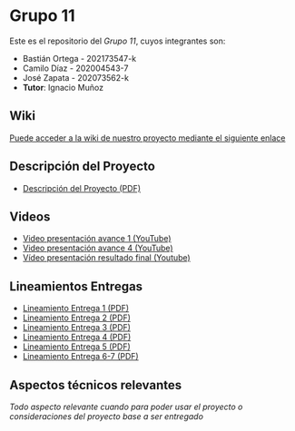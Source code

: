 # Grupo 11

Este es el repositorio del *Grupo 11*, cuyos integrantes son:

* Bastián Ortega - 202173547-k
* Camilo Díaz - 202004543-7
* José Zapata - 202073562-k
* **Tutor**: Ignacio Muñoz

## Wiki

[Puede acceder a la wiki de nuestro proyecto mediante el siguiente enlace](https://github.com/Nachops/INF236P201G11/wiki)

## Descripción del Proyecto

- [Descripción del Proyecto (PDF)](https://aula.usm.cl/pluginfile.php/5134407/mod_resource/content/1/Requisito%20Proyecto%20v1.0%20-%20AHB.pdf)
  
## Videos

- [Video presentación avance 1 (YouTube)](https://youtu.be/mpJr0DJvu7A)
- [Video presentación avance 4 (YouTube)](https://youtu.be/j8C-K3gZm2g)
- [Vídeo presentación resultado final (Youtube)](https://youtu.be/N8g276_H5wY)

## Lineamientos Entregas

- [Lineamiento Entrega 1 (PDF)](https://aula.usm.cl/pluginfile.php/5134322/mod_resource/content/2/Lineamiento%20Entrega%201.pdf)
- [Lineamiento Entrega 2 (PDF)](https://aula.usm.cl/pluginfile.php/5150922/mod_resource/content/1/Lineamiento%20Entrega%202%20v1.0.pdf)
- [Lineamiento Entrega 3 (PDF)](https://aula.usm.cl/pluginfile.php/5166283/mod_resource/content/1/Lineamiento%20Entrega%203.pdf)
- [Lineamiento Entrega 4 (PDF)](https://aula.usm.cl/pluginfile.php/5203178/mod_resource/content/1/Lineamiento%20Entrega%204.pdf)
- [Lineamiento Entrega 5 (PDF)](https://aula.usm.cl/pluginfile.php/5213594/mod_resource/content/1/Lineamiento%20Entrega%205.pdf)
- [Lineamiento Entrega 6-7 (PDF)](https://aula.usm.cl/pluginfile.php/5221780/mod_resource/content/1/Lineamiento%20Entrega%206-7.pdf)
    


## Aspectos técnicos relevantes

_Todo aspecto relevante cuando para poder usar el proyecto o consideraciones del proyecto base a ser entregado_
